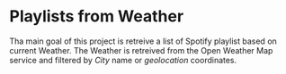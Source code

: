 # Playlists from Weather

Tha main goal of this project is retreive a list of Spotify playlist based on current Weather. The Weather is retreived from the Open Weather Map service and filtered by *City* name or *geolocation* coordinates.